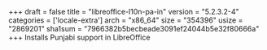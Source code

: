 +++
draft = false
title = "libreoffice-l10n-pa-in"
version = "5.2.3.2-4"
categories = ['locale-extra']
arch = "x86_64"
size = "354396"
usize = "2869201"
sha1sum = "7966382b5becbeade3091ef24044b5e32f80666a"
+++
Installs Punjabi support in LibreOffice